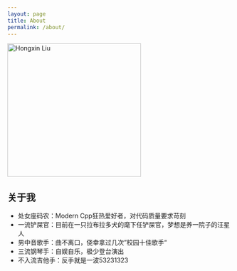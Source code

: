 ```yaml
---
layout: page
title: About
permalink: /about/
---
```


<img class="img-rounded" src="http://qvcm83j7n.hn-bkt.clouddn.com/profile.jpeg" alt="Hongxin Liu" width="300">

## 关于我
* 处女座码农：Modern Cpp狂热爱好者，对代码质量要求苛刻
* 一流铲屎官：目前在一只拉布拉多犬的麾下任铲屎官，梦想是养一院子的汪星人
* 男中音歌手：曲不离口，侥幸拿过几次”校园十佳歌手“
* 三流钢琴手：自娱自乐，极少登台演出
* 不入流吉他手：反手就是一波53231323
